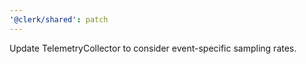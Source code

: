 ```yaml
---
'@clerk/shared': patch
---
```


Update TelemetryCollector to consider event-specific sampling rates.
